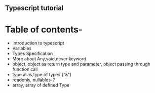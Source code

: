 ## Typescript tutorial

# Table of contents-
* Introduction to typescript
* Variables
* Types Specification
* More about Any,void,never keyword
* object, object as return type and parameter, object passing through function call
* type alias,type of types ("&")
* readonly, nullables-?
* array, array of defined Type
